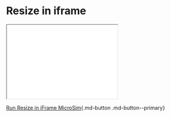 # Resize in iframe

<iframe src="/microsims/sims/resize-in-iframe/resize-in-iframe.html" height="200px"></iframe>

[Run Resize in iFrame MicroSim](./resize-in-iframe.html){.md-button .md-button--primary}
